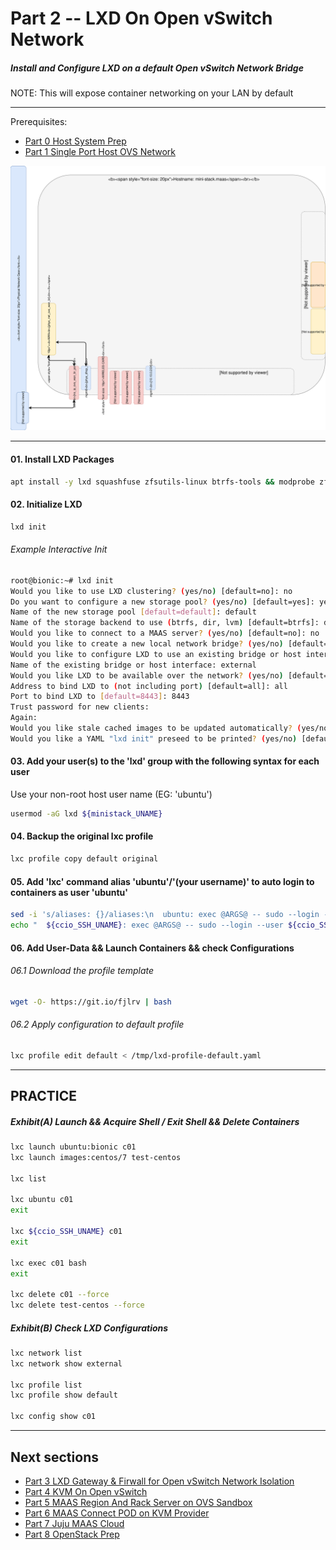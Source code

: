 # Part 2 -- LXD On Open vSwitch Network
##### Install and Configure LXD on a default Open vSwitch Network Bridge
NOTE: This will expose container networking on your LAN by default    

-------
Prerequisites:
- [Part 0 Host System Prep]
- [Part 1 Single Port Host OVS Network]

![CCIO_Hypervisor - LXD On OpenvSwitch](web/drawio/lxd-on-openvswitch.svg)

-------
#### 01. Install LXD Packages
````sh
apt install -y lxd squashfuse zfsutils-linux btrfs-tools && modprobe zfs
````

#### 02. Initialize LXD
````sh
lxd init
````
###### Example Interactive Init
````sh
root@bionic:~# lxd init
Would you like to use LXD clustering? (yes/no) [default=no]: no
Do you want to configure a new storage pool? (yes/no) [default=yes]: yes
Name of the new storage pool [default=default]: default
Name of the storage backend to use (btrfs, dir, lvm) [default=btrfs]: dir
Would you like to connect to a MAAS server? (yes/no) [default=no]: no
Would you like to create a new local network bridge? (yes/no) [default=yes]: no
Would you like to configure LXD to use an existing bridge or host interface?(yes/no) [default=no]: yes
Name of the existing bridge or host interface: external
Would you like LXD to be available over the network? (yes/no) [default=no]: yes
Address to bind LXD to (not including port) [default=all]: all
Port to bind LXD to [default=8443]: 8443
Trust password for new clients:
Again:
Would you like stale cached images to be updated automatically? (yes/no) [default=yes] yes
Would you like a YAML "lxd init" preseed to be printed? (yes/no) [default=no]: yes
````
#### 03. Add your user(s) to the 'lxd' group with the following syntax for each user
Use your non-root host user name (EG: 'ubuntu')
````sh
usermod -aG lxd ${ministack_UNAME}
````
#### 04. Backup the original lxc profile
````sh
lxc profile copy default original
````
#### 05. Add 'lxc' command alias 'ubuntu'/'(your username)' to auto login to containers as user 'ubuntu'
````sh
sed -i 's/aliases: {}/aliases:\n  ubuntu: exec @ARGS@ -- sudo --login --user ubuntu/g' ~/.config/lxc/config.yml
echo "  ${ccio_SSH_UNAME}: exec @ARGS@ -- sudo --login --user ${ccio_SSH_UNAME}" >> ~/.config/lxc/config.yml
````
#### 06. Add User-Data && Launch Containers && check Configurations
###### 06.1 Download the profile template
````sh
wget -O- https://git.io/fjlrv | bash
````
###### 06.2 Apply configuration to default profile
````sh
lxc profile edit default < /tmp/lxd-profile-default.yaml
````
-------
## PRACTICE
##### Exhibit(A) Launch && Acquire Shell / Exit Shell && Delete Containers
````sh
lxc launch ubuntu:bionic c01
lxc launch images:centos/7 test-centos

lxc list

lxc ubuntu c01
exit

lxc ${ccio_SSH_UNAME} c01
exit

lxc exec c01 bash
exit

lxc delete c01 --force
lxc delete test-centos --force
````
##### Exhibit(B) Check LXD Configurations
````sh
lxc network list
lxc network show external

lxc profile list
lxc profile show default

lxc config show c01
````
-------
## Next sections
- [Part 3 LXD Gateway & Firwall for Open vSwitch Network Isolation]
- [Part 4 KVM On Open vSwitch]
- [Part 5 MAAS Region And Rack Server on OVS Sandbox]
- [Part 6 MAAS Connect POD on KVM Provider]
- [Part 7 Juju MAAS Cloud]
- [Part 8 OpenStack Prep]

<!-- Markdown link & img dfn's -->
[Part 0 Host System Prep]: ../0_Host_System_Prep
[Part 1 Single Port Host OVS Network]: ../1_Single_Port_Host-Open_vSwitch_Network_Configuration
[Part 2 LXD On Open vSwitch Network]: ../2_LXD-On-OVS
[Part 3 LXD Gateway & Firwall for Open vSwitch Network Isolation]: ../3_LXD_Network_Gateway
[Part 4 KVM On Open vSwitch]: ../4_KVM_On_Open_vSwitch
[Part 5 MAAS Region And Rack Server on OVS Sandbox]: ../5_MAAS-Rack_And_Region_Ctl-On-Open_vSwitch
[Part 6 MAAS Connect POD on KVM Provider]: ../6_MAAS-Connect_POD_KVM-Provider
[Part 7 Juju MAAS Cloud]: ../7_Juju_MAAS_Cloud
[Part 8 OpenStack Prep]: ../8_OpenStack_Deploy
